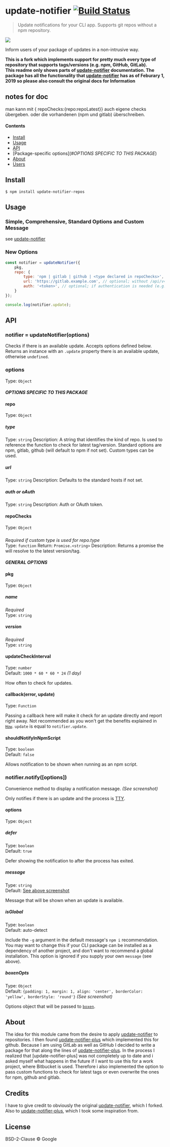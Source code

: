 # update-notifier [![Build Status](https://travis-ci.org/yeoman/update-notifier.svg?branch=master)](https://travis-ci.org/yeoman/update-notifier)

> Update notifications for your CLI app. Supports git repos without a npm repository.

![](screenshot.png)

Inform users of your package of updates in a non-intrusive way.


**This is a fork which implements support for pretty much every type of repository that supports tags/versions (e.g. npm, GitHub, GitLab).\
This readme only shows parts of [update-notifier][un] documentation.
The package has all the functionality that [update-notifier][un] has as of Feburary 1, 2019 so please also consult the original docs for Information**

## notes for doc
man kann mit { repoChecks:{repo:repoLatest}} auch eigene checks übergeben. oder die vorhandenen (npm und gitlab) überschreiben.


#### Contents

- [Install](#install)
- [Usage](#usage)
- [API](#api)
- [Package-specific options](#_OPTIONS SPECIFIC TO THIS PACKAGE_)
- [About](#about)
- [Users](#users)


## Install

```
$ npm install update-notifier-repos
```


## Usage

### Simple, Comprehensive, Standard Options and Custom Message
see [update-notifier][un]

### New Options

```js
const notifier = updateNotifier({
	pkg,
	repo: {
	    type: 'npm | gitlab | github | <type declared in repoChecks>', // optional; will default to npm
	    url: 'https://gitlab.example.com', // optional; without /api/v4; will default for npm, GitLab and GitHub
	    auth: '<token>', // optional; if authentication is needed (e.g. private repo), oAuth: '<token>' could be used instead. 'auth' will be prioritized
	}
});

console.log(notifier.update);
```


## API

### notifier = updateNotifier(options)

Checks if there is an available update. Accepts options defined below. Returns an instance with an `.update` property there is an available update, otherwise `undefined`.

### options

Type: `Object`

#### _OPTIONS SPECIFIC TO THIS PACKAGE_

#### repo

Type: `Object`

##### type

Type: `string`
Description: A string that identifies the kind of repo. Is used to reference the function to check for latest tag/version. Standard options are npm, gitlab, github (will default to npm if not set). Custom types can be used.

##### url

Type: `string`
Description: Defaults to the standard hosts if not set.

##### auth or oAuth

Type: `string`
Description: Auth or OAuth token.

#### repoChecks

Type: `Object`

##### <custom type>

*Required if custom type is used for repo.type*<br>
Type: `function`
Return: `Promise.<string>`
Description: Returns a promise the will resolve to the latest version/tag.


#### _GENERAL OPTIONS_
#### pkg

Type: `Object`

##### name

*Required*<br>
Type: `string`

##### version

*Required*<br>
Type: `string`

#### updateCheckInterval

Type: `number`<br>
Default: `1000 * 60 * 60 * 24` *(1 day)*

How often to check for updates.

#### callback(error, update)

Type: `Function`

Passing a callback here will make it check for an update directly and report right away. Not recommended as you won't get the benefits explained in [`How`](#how). `update` is equal to `notifier.update`.

#### shouldNotifyInNpmScript

Type: `boolean`<br>
Default: `false`

Allows notification to be shown when running as an npm script.

### notifier.notify([options])

Convenience method to display a notification message. *(See screenshot)*

Only notifies if there is an update and the process is [TTY](https://nodejs.org/api/process.html#process_tty_terminals_and_process_stdout).

#### options

Type: `Object`

##### defer

Type: `boolean`<br>
Default: `true`

Defer showing the notification to after the process has exited.

##### message

Type: `string`<br>
Default: [See above screenshot](https://github.com/yeoman/update-notifier#update-notifier-)

Message that will be shown when an update is available.

##### isGlobal

Type: `boolean`<br>
Default: auto-detect

Include the `-g` argument in the default message's `npm i` recommendation. You may want to change this if your CLI package can be installed as a dependency of another project, and don't want to recommend a global installation. This option is ignored if you supply your own `message` (see above).

##### boxenOpts

Type: `Object`<br>
Default: `{padding: 1, margin: 1, align: 'center', borderColor: 'yellow', borderStyle: 'round'}` *(See screenshot)*

Options object that will be passed to [`boxen`](https://github.com/sindresorhus/boxen).


## About

The idea for this module came from the desire to apply [update-notifier][un] to repositories.
I then found [update-notifier-plus][unp] which implemented this for github.
Because I am using GitLab as well as GitHub I decided to write a package for that along the lines of [update-notifier-plus][unp].
In the process I realized that [update-notifier-plus] was not completely up to date and i asked myself what happens in the future if I want to use this for a work project, where Bitbucket is used. 
Therefore i also implemented the option to pass custom functions to check for latest tags or even overwrite the ones for npm, github and gitlab.


## Credits

I have to give credit to obviously the original [update-notifier][un], which I forked. Also to [update-notifier-plus][unp], which I took some inspiration from.


## License

BSD-2-Clause © Google

[un]: https://www.npmjs.com/package/update-notifier
[unp]: https://www.npmjs.com/package/update-notifier-plus


